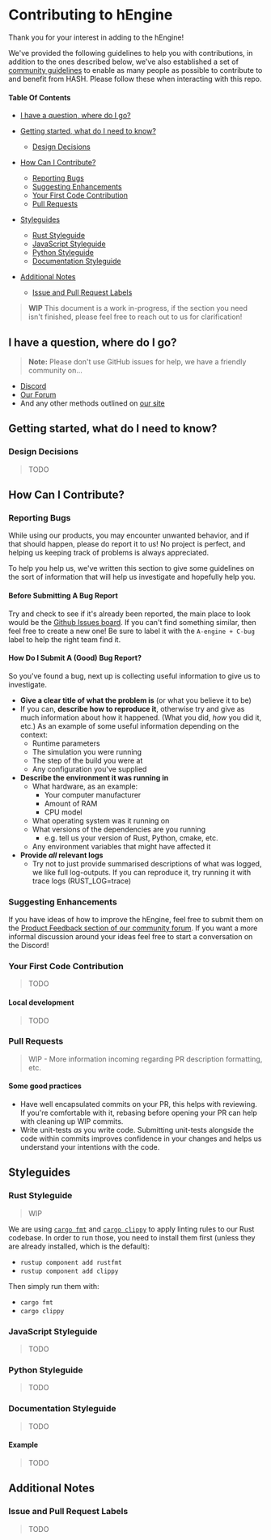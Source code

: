 [comment]: <> (This CONTRIBUTING guide was heavily inspired by the great one provided by the lovely folks at Atom [https://github.com/atom/atom/blob/master/CONTRIBUTING.md])

# Contributing to hEngine

Thank you for your interest in adding to the hEngine!

We've provided the following guidelines to help you with contributions, in addition to the ones described below, we've
also established a set of [community guidelines](https://hash.ai/legal/community) to enable as many people as possible
to contribute to and benefit from HASH. Please follow these when interacting with this repo.

#### Table Of Contents

- [I have a question, where do I go?](#i-have-a-question--where-do-i-go-)

- [Getting started, what do I need to know?](#getting-started--what-do-i-need-to-know-)
    * [Design Decisions](#design-decisions)

- [How Can I Contribute?](#how-can-i-contribute-)
    * [Reporting Bugs](#reporting-bugs)
    * [Suggesting Enhancements](#suggesting-enhancements)
    * [Your First Code Contribution](#your-first-code-contribution)
    * [Pull Requests](#pull-requests)

- [Styleguides](#styleguides)
    * [Rust Styleguide](#rust-styleguide)
    * [JavaScript Styleguide](#javascript-styleguide)
    * [Python Styleguide](#python-styleguide)
    * [Documentation Styleguide](#documentation-styleguide)

- [Additional Notes](#additional-notes)
    * [Issue and Pull Request Labels](#issue-and-pull-request-labels)

> **WIP** This document is a work in-progress, if the section you need isn't finished, please feel free to reach out to us for clarification!

## I have a question, where do I go?

> **Note:** Please don't use GitHub issues for help, we have a friendly community on...

* [Discord](https://discord.com/invite/BPMrGAhjPh)
* [Our Forum](https://community.hash.ai/)
* And any other methods outlined on [our site](https://hash.ai/contact)

## Getting started, what do I need to know?

### Design Decisions

> TODO

## How Can I Contribute?

### Reporting Bugs

While using our products, you may encounter unwanted behavior, and if that should happen, please do report it to us! No project is perfect, and helping us keeping track of problems is always appreciated. 

To help you help us, we've written this section to give some guidelines on the sort of information that will help us investigate and hopefully help you.

#### Before Submitting A Bug Report

Try and check to see if it's already been reported, the main place to look would be the [Github Issues board](https://github.com/hashintel/hash/issues). If you can't find something similar, then feel free to create a new one! Be sure to label it with the `A-engine + C-bug` label to help the right team find it.

#### How Do I Submit A (Good) Bug Report?

So you've found a bug, next up is collecting useful information to give us to investigate.

* **Give a clear title of what the problem is** (or what you believe it to be)
* If you can, **describe how to reproduce it**, otherwise try and give as much information about how it happened. (What you did, _how_ you did it, etc.) As an example of some useful information depending on the context:
  * Runtime parameters
  * The simulation you were running
  * The step of the build you were at
  * Any configuration you've supplied
* **Describe the environment it was running in**
  * What hardware, as an example:
    * Your computer manufacturer
    * Amount of RAM
    * CPU model
  * What operating system was it running on
  * What versions of the dependencies are you running
    * e.g. tell us your version of Rust, Python, cmake, etc.
  * Any environment variables that might have affected it
* **Provide _all_ relevant logs**
  * Try not to just provide summarised descriptions of what was logged, we like full log-outputs. If you can reproduce it, try running it with trace logs (RUST_LOG=trace)

### Suggesting Enhancements

If you have ideas of how to improve the hEngine, feel free to submit them on the [Product Feedback section of our community forum](https://community.hash.ai/c/product-feedback/2). If you want a more informal discussion around your ideas feel free to start a conversation on the Discord!


[comment]: <> (The following sections are comments until the wishlist section of the new website is live)
[comment]: <> (#### Before Submitting An Enhancement Suggestion)

[comment]: <> (> TODO)

[comment]: <> (#### How Do I Submit A &#40;Good&#41; Enhancement Suggestion?)

[comment]: <> (> TODO)

### Your First Code Contribution

> TODO

#### Local development

> TODO

### Pull Requests

> WIP - More information incoming regarding PR description formatting, etc. 

#### Some good practices

- Have well encapsulated commits on your PR, this helps with reviewing. If you're comfortable with it, rebasing before opening your PR can help with cleaning up WIP commits.
- Write unit-tests _as_ you write code. Submitting unit-tests alongside the code within commits improves confidence in your changes and helps us understand your intentions with the code.


## Styleguides

### Rust Styleguide

> WIP

We are using [`cargo fmt`](https://github.com/rust-lang/rustfmt) and [`cargo clippy`](https://github.com/rust-lang/rust-clippy) to apply linting rules to our Rust codebase. In order to run those, you need to install them first (unless they are already installed, which is the default):
* `rustup component add rustfmt`
* `rustup component add clippy`

Then simply run them with:
* `cargo fmt`
* `cargo clippy`

### JavaScript Styleguide

> TODO

### Python Styleguide

> TODO

### Documentation Styleguide

> TODO

#### Example

> TODO

## Additional Notes

### Issue and Pull Request Labels

> TODO
